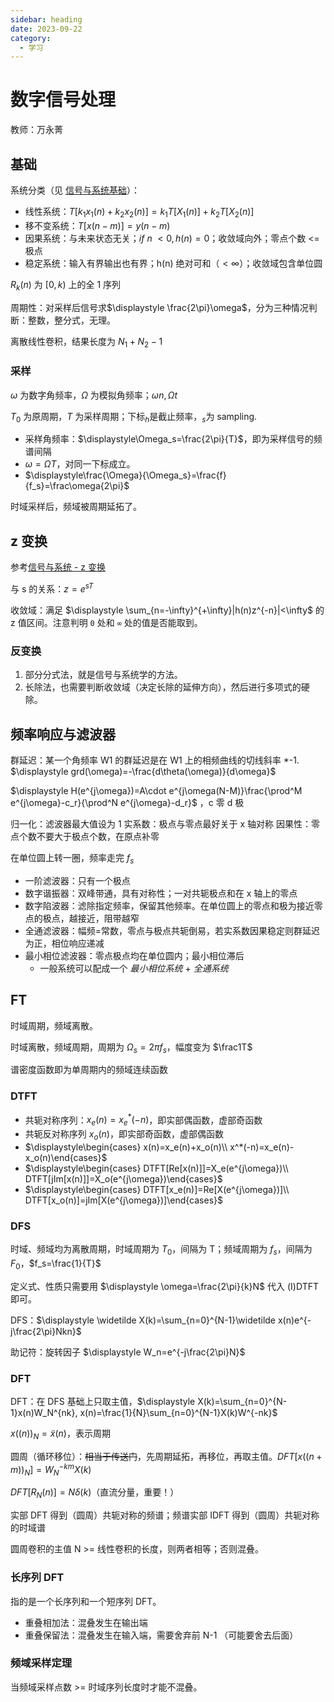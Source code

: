 ```yaml
---
sidebar: heading
date: 2023-09-22
category:
  - 学习
---
```


# 数字信号处理

教师：万永菁

## 基础

系统分类（见 [信号与系统基础](./signals_and_systems.md#信号系统基础)）：

- 线性系统：$\displaystyle T[k_1x_1(n)+k_2x_2(n)]=k_1T[X_1(n)]+k_2T[X_2(n)]$
- 移不变系统：$\displaystyle T[x(n-m)]=y(n-m)$
- 因果系统：与未来状态无关；$\displaystyle if\ n\ <0, h(n)=0$；收敛域向外；零点个数 <= 极点
- 稳定系统：输入有界输出也有界；h(n) 绝对可和（$<\infty$）；收敛域包含单位圆

$R_k(n)$ 为 $[0,k)$ 上的全 1 序列

周期性：对采样后信号求$\displaystyle \frac{2\pi}\omega$，分为三种情况判断：整数，整分式，无理。

离散线性卷积，结果长度为 $N_1+N_2-1$

### 采样

$\omega$ 为数字角频率，$\Omega$ 为模拟角频率；$\omega n, \Omega t$

$T_0$ 为原周期，$T$ 为采样周期；下标$_h$是截止频率，$_s$为 sampling.

- 采样角频率：$\displaystyle\Omega_s=\frac{2\pi}{T}$，即为采样信号的频谱间隔
- $\omega=\Omega T$，对同一下标成立。
- $\displaystyle\frac{\Omega}{\Omega_s}=\frac{f}{f_s}=\frac\omega{2\pi}$

时域采样后，频域被周期延拓了。

## z 变换

参考[信号与系统 - z 变换](./signals_and_systems.md#z-transform)

与 s 的关系：$\displaystyle z=e^{sT}$

收敛域：满足 $\displaystyle \sum_{n=-\infty}^{+\infty}|h(n)z^{-n}|<\infty$ 的 z 值区间。注意判明 `0` 处和 `∞` 处的值是否能取到。

### 反变换

1. 部分分式法，就是信号与系统学的方法。
2. 长除法，也需要判断收敛域（决定长除的延伸方向），然后进行多项式的硬除。

## 频率响应与滤波器

群延迟：某一个角频率 W1 的群延迟是在 W1 上的相频曲线的切线斜率 \*-1. $\displaystyle grd(\omega)=-\frac{d\theta(\omega)}{d\omega}$

$\displaystyle H(e^{j\omega})=A\cdot e^{j\omega(N-M)}\frac{\prod^M e^{j\omega}-c_r}{\prod^N e^{j\omega}-d_r}$ ，c 零 d 极

归一化：滤波器最大值设为 1
实系数：极点与零点最好关于 x 轴对称
因果性：零点个数不要大于极点个数，在原点补零

在单位圆上转一圈，频率走完 $f_s$

- 一阶滤波器：只有一个极点
- 数字谐振器：双峰带通，具有对称性；一对共轭极点和在 x 轴上的零点
- 数字陷波器：滤除指定频率，保留其他频率。在单位圆上的零点和极为接近零点的极点，越接近，阻带越窄
- 全通滤波器：幅频=常数，零点与极点共轭倒易，若实系数因果稳定则群延迟为正，相位响应递减
- 最小相位滤波器：零点极点均在单位圆内；最小相位滞后
  - 一般系统可以配成一个 _最小相位系统_ + _全通系统_

## FT

时域周期，频域离散。

时域离散，频域周期，周期为 $\Omega_s=2\pi f_s$，幅度变为 $\frac1T$

谱密度函数即为单周期内的频域连续函数

### DTFT

- 共轭对称序列：$\displaystyle x_e(n)=x_e^*(-n)$，即实部偶函数，虚部奇函数
- 共轭反对称序列 $x_o(n)$，即实部奇函数，虚部偶函数
- $\displaystyle\begin{cases} x(n)=x_e(n)+x_o(n)\\ x^*(-n)=x_e(n)-x_o(n)\end{cases}$
- $\displaystyle\begin{cases} DTFT[Re[x(n)]]=X_e(e^{j\omega})\\ DTFT[jIm[x(n)]]=X_o(e^{j\omega})\end{cases}$
- $\displaystyle\begin{cases} DTFT[x_e(n)]=Re[X(e^{j\omega})]\\ DTFT[x_o(n)]=jIm[X(e^{j\omega})]\end{cases}$

### DFS

时域、频域均为离散周期，时域周期为 $T_0$，间隔为 T；频域周期为 $f_s$，间隔为 $F_0$，$f_s=\frac{1}{T}$

定义式、性质只需要用 $\displaystyle \omega=\frac{2\pi}{k}N$ 代入 (I)DTFT 即可。

DFS：$\displaystyle \widetilde X(k)=\sum_{n=0}^{N-1}\widetilde x(n)e^{-j\frac{2\pi}Nkn}$

助记符：旋转因子 $\displaystyle W_n=e^{-j\frac{2\pi}N}$

### DFT

DFT：在 DFS 基础上只取主值，$\displaystyle X(k)=\sum_{n=0}^{N-1}x(n)W_N^{nk}, x(n)=\frac{1}{N}\sum_{n=0}^{N-1}X(k)W^{-nk}$

$x((n))_N=\widetilde x(n)$，表示周期

圆周（循环移位）：~~相当于传送门~~，先周期延拓，再移位，再取主值。$\displaystyle DFT[x((n+m))_N]=W^{-km}_NX(k)$

$DFT[R_N(n)]=N\delta(k)$（直流分量，重要！）

实部 DFT 得到（圆周）共轭对称的频谱；频谱实部 IDFT 得到（圆周）共轭对称的时域谱

圆周卷积的主值 N >= 线性卷积的长度，则两者相等；否则混叠。

### 长序列 DFT

指的是一个长序列和一个短序列 DFT。

- 重叠相加法：混叠发生在输出端
- 重叠保留法：混叠发生在输入端，需要舍弃前 N-1 （可能要舍去后面）

### 频域采样定理

当频域采样点数 >= 时域序列长度时才能不混叠。
